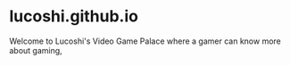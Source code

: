 # lucoshi.github.io
Welcome to Lucoshi's Video Game Palace where a gamer can know more about gaming,
